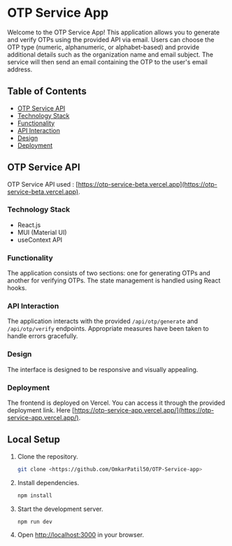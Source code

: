 # OTP Service App

Welcome to the OTP Service App! This application allows you to generate and verify OTPs using the provided API via email. Users can choose the OTP type (numeric, alphanumeric, or alphabet-based) and provide additional details such as the organization name and email subject. The service will then send an email containing the OTP to the user's email address.

## Table of Contents

- [OTP Service API](#otp-service-api)
- [Technology Stack](#technology-stack)
- [Functionality](#functionality)
- [API Interaction](#api-interaction)
- [Design](#design)
- [Deployment](#deployment)

## OTP Service API

OTP Service API used : [https://otp-service-beta.vercel.app](https://otp-service-beta.vercel.app).

### Technology Stack

- React.js
- MUI (Material UI)
- useContext API

### Functionality

The application consists of two sections: one for generating OTPs and another for verifying OTPs. The state management is handled using React hooks.

### API Interaction

The application interacts with the provided `/api/otp/generate` and `/api/otp/verify` endpoints. Appropriate measures have been taken to handle errors gracefully.

### Design

The interface is designed to be responsive and visually appealing.

### Deployment

The frontend is deployed on Vercel. You can access it through the provided deployment link. Here [https://otp-service-app.vercel.app/](https://otp-service-app.vercel.app/).


## Local Setup

1. Clone the repository.
   ```bash
   git clone <https://github.com/OmkarPatil50/OTP-Service-app>
   ```

2. Install dependencies.
   ```bash
   npm install
   ```

3. Start the development server.
   ```bash
   npm run dev
   ```

4. Open [http://localhost:3000](http://localhost:3000) in your browser.


